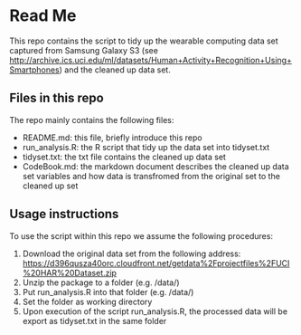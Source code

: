 # Read Me

This repo contains the script to tidy up the wearable computing data set captured from Samsung Galaxy S3 (see http://archive.ics.uci.edu/ml/datasets/Human+Activity+Recognition+Using+Smartphones) and the cleaned up data set.

## Files in this repo 

The repo mainly contains the following files:

* README.md: this file, briefly introduce this repo
* run_analysis.R: the R script that tidy up the data set into tidyset.txt
* tidyset.txt: the txt file contains the cleaned up data set
* CodeBook.md: the markdown document describes the cleaned up data set variables and how data is transfromed from the original set to the cleaned up set

## Usage instructions

To use the script within this repo we assume the following procedures:

1. Download the original data set from the following address: https://d396qusza40orc.cloudfront.net/getdata%2Fprojectfiles%2FUCI%20HAR%20Dataset.zip 
2. Unzip the package to a folder (e.g. /data/)
3. Put run_analysis.R into that folder (e.g. /data/)
4. Set the folder as working directory 
5. Upon execution of the script run_analysis.R, the processed data will be export as tidyset.txt in the same folder

